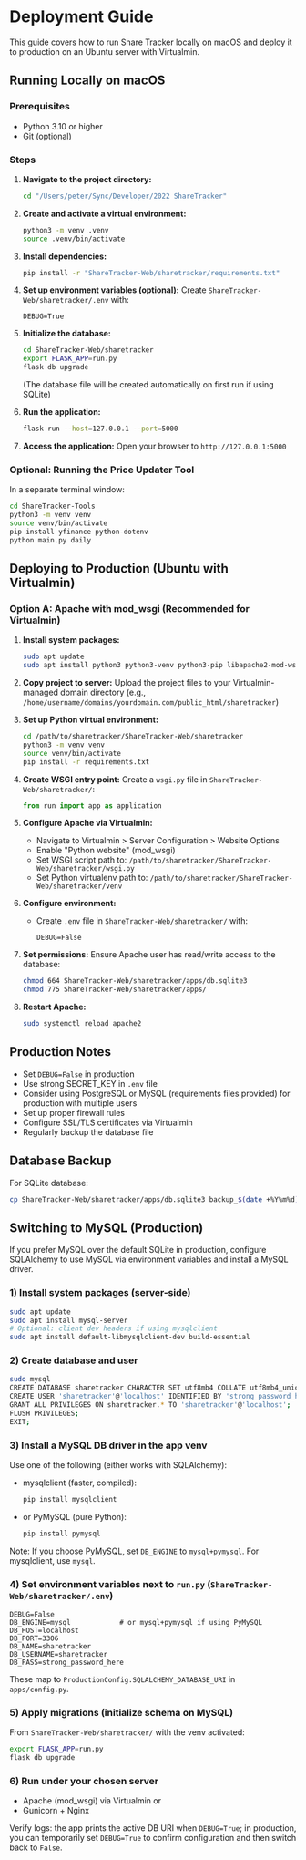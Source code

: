 # Deployment Guide

This guide covers how to run Share Tracker locally on macOS and deploy it to production on an Ubuntu server with Virtualmin.

## Running Locally on macOS

### Prerequisites
- Python 3.10 or higher
- Git (optional)

### Steps

1. **Navigate to the project directory:**
   ```bash
   cd "/Users/peter/Sync/Developer/2022 ShareTracker"
   ```

2. **Create and activate a virtual environment:**
   ```bash
   python3 -m venv .venv
   source .venv/bin/activate
   ```

3. **Install dependencies:**
   ```bash
   pip install -r "ShareTracker-Web/sharetracker/requirements.txt"
   ```

4. **Set up environment variables (optional):**
   Create `ShareTracker-Web/sharetracker/.env` with:
   ```
   DEBUG=True
   ```

5. **Initialize the database:**
   ```bash
   cd ShareTracker-Web/sharetracker
   export FLASK_APP=run.py
   flask db upgrade
   ```
   (The database file will be created automatically on first run if using SQLite)

6. **Run the application:**
   ```bash
   flask run --host=127.0.0.1 --port=5000
   ```

7. **Access the application:**
   Open your browser to `http://127.0.0.1:5000`

### Optional: Running the Price Updater Tool

In a separate terminal window:

```bash
cd ShareTracker-Tools
python3 -m venv venv
source venv/bin/activate
pip install yfinance python-dotenv
python main.py daily
```

## Deploying to Production (Ubuntu with Virtualmin)

### Option A: Apache with mod_wsgi (Recommended for Virtualmin)

1. **Install system packages:**
   ```bash
   sudo apt update
   sudo apt install python3 python3-venv python3-pip libapache2-mod-wsgi-py3
   ```

2. **Copy project to server:**
   Upload the project files to your Virtualmin-managed domain directory (e.g., `/home/username/domains/yourdomain.com/public_html/sharetracker`)

3. **Set up Python virtual environment:**
   ```bash
   cd /path/to/sharetracker/ShareTracker-Web/sharetracker
   python3 -m venv venv
   source venv/bin/activate
   pip install -r requirements.txt
   ```

4. **Create WSGI entry point:**
   Create a `wsgi.py` file in `ShareTracker-Web/sharetracker/`:
   ```python
   from run import app as application
   ```

5. **Configure Apache via Virtualmin:**
   - Navigate to Virtualmin > Server Configuration > Website Options
   - Enable "Python website" (mod_wsgi)
   - Set WSGI script path to: `/path/to/sharetracker/ShareTracker-Web/sharetracker/wsgi.py`
   - Set Python virtualenv path to: `/path/to/sharetracker/ShareTracker-Web/sharetracker/venv`

6. **Configure environment:**
   - Create `.env` file in `ShareTracker-Web/sharetracker/` with:
     ```
     DEBUG=False
     ```

7. **Set permissions:**
   Ensure Apache user has read/write access to the database:
   ```bash
   chmod 664 ShareTracker-Web/sharetracker/apps/db.sqlite3
   chmod 775 ShareTracker-Web/sharetracker/apps/
   ```

8. **Restart Apache:**
   ```bash
   sudo systemctl reload apache2
   ```

<!-- Option B intentionally removed: using Apache with mod_wsgi per project choice. -->

## Production Notes

- Set `DEBUG=False` in production
- Use strong SECRET_KEY in `.env` file
- Consider using PostgreSQL or MySQL (requirements files provided) for production with multiple users
- Set up proper firewall rules
- Configure SSL/TLS certificates via Virtualmin
- Regularly backup the database file

## Database Backup

For SQLite database:
```bash
cp ShareTracker-Web/sharetracker/apps/db.sqlite3 backup_$(date +%Y%m%d).sqlite3
```

## Switching to MySQL (Production)

If you prefer MySQL over the default SQLite in production, configure SQLAlchemy to use MySQL via environment variables and install a MySQL driver.

### 1) Install system packages (server-side)

```bash
sudo apt update
sudo apt install mysql-server
# Optional: client dev headers if using mysqlclient
sudo apt install default-libmysqlclient-dev build-essential
```

### 2) Create database and user

```bash
sudo mysql
CREATE DATABASE sharetracker CHARACTER SET utf8mb4 COLLATE utf8mb4_unicode_ci;
CREATE USER 'sharetracker'@'localhost' IDENTIFIED BY 'strong_password_here';
GRANT ALL PRIVILEGES ON sharetracker.* TO 'sharetracker'@'localhost';
FLUSH PRIVILEGES;
EXIT;
```

### 3) Install a MySQL DB driver in the app venv

Use one of the following (either works with SQLAlchemy):

- mysqlclient (faster, compiled):
  ```bash
  pip install mysqlclient
  ```
- or PyMySQL (pure Python):
  ```bash
  pip install pymysql
  ```

Note: If you choose PyMySQL, set `DB_ENGINE` to `mysql+pymysql`. For mysqlclient, use `mysql`.

### 4) Set environment variables next to `run.py` (`ShareTracker-Web/sharetracker/.env`)

```
DEBUG=False
DB_ENGINE=mysql            # or mysql+pymysql if using PyMySQL
DB_HOST=localhost
DB_PORT=3306
DB_NAME=sharetracker
DB_USERNAME=sharetracker
DB_PASS=strong_password_here
```

These map to `ProductionConfig.SQLALCHEMY_DATABASE_URI` in `apps/config.py`.

### 5) Apply migrations (initialize schema on MySQL)

From `ShareTracker-Web/sharetracker/` with the venv activated:

```bash
export FLASK_APP=run.py
flask db upgrade
```

### 6) Run under your chosen server

- Apache (mod_wsgi) via Virtualmin or
- Gunicorn + Nginx

Verify logs: the app prints the active DB URI when `DEBUG=True`; in production, you can temporarily set `DEBUG=True` to confirm configuration and then switch back to `False`.

